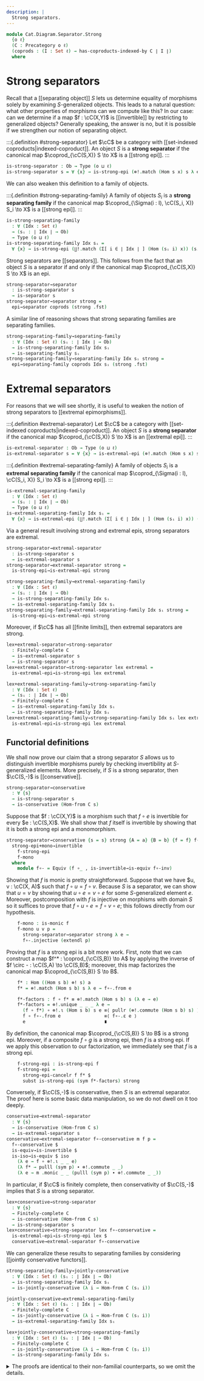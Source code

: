 ```yaml
---
description: |
  Strong separators.
---
```

<!--
```agda
open import Cat.Diagram.Coequaliser.RegularEpi
open import Cat.Diagram.Coproduct.Copower
open import Cat.Diagram.Coproduct.Indexed
open import Cat.Diagram.Limit.Finite
open import Cat.Functor.Conservative
open import Cat.Instances.Sets
open import Cat.Functor.Joint
open import Cat.Functor.Hom
open import Cat.Prelude

import Cat.Morphism.Strong.Epi
import Cat.Diagram.Separator
import Cat.Reasoning
```
-->
```agda
module Cat.Diagram.Separator.Strong
  {o ℓ}
  (C : Precategory o ℓ)
  (coprods : (I : Set ℓ) → has-coproducts-indexed-by C ∣ I ∣)
  where
```

<!--
```agda
open Cat.Morphism.Strong.Epi C
open Cat.Diagram.Separator C
open Cat.Reasoning C
open Copowers coprods

private variable
  s : Ob
```
-->

# Strong separators

Recall that a [[separating object]] $S$ lets us determine equality of
morphisms solely by examining $S$-generalized objects. This leads to
a natural question: what other properties of morphisms can we compute
like this? In our case: can we determine if a map $f : \cC(X,Y)$ is
[[invertible]] by restricting to generalized objects? Generally speaking,
the answer is no, but it is possible if we strengthen our notion of
separating object.

:::{.definition #strong-separator}
Let $\cC$ be a category with [[set-indexed coproducts|indexed-coproduct]].
An object $S$ is a **strong separator** if the canonical map $\coprod_{\cC(S,X)} S \to X$
is a [[strong epi]].
:::

```agda
is-strong-separator : Ob → Type (o ⊔ ℓ)
is-strong-separator s = ∀ {x} → is-strong-epi (⊗!.match (Hom s x) s λ e → e)
```

We can also weaken this definition to a family of objects.

:::{.definition #strong-separating-family}
A family of objects $S_i$ is a **strong separating family** if the
canonical map $\coprod_{\Sigma(i : I), \cC(S_i, X)} S_i \to X$
is a [[strong epi]].
:::

```agda
is-strong-separating-family
  : ∀ (Idx : Set ℓ)
  → (sᵢ : ∣ Idx ∣ → Ob)
  → Type (o ⊔ ℓ)
is-strong-separating-family Idx sᵢ =
  ∀ {x} → is-strong-epi (∐!.match (Σ[ i ∈ ∣ Idx ∣ ] (Hom (sᵢ i) x)) (sᵢ ⊙ fst) snd)
```

Strong separators are [[separators]]. This follows from the fact
that an object $S$ is a separator if and only if the canonical map
$\coprod_{\cC(S,X)} S \to X$ is an epi.

```agda
strong-separator→separator
  : is-strong-separator s
  → is-separator s
strong-separator→separator strong =
  epi→separator coprods (strong .fst)
```

A similar line of reasoning shows that strong separating families are
separating families.

```agda
strong-separating-family→separating-family
  : ∀ (Idx : Set ℓ) (sᵢ : ∣ Idx ∣ → Ob)
  → is-strong-separating-family Idx sᵢ
  → is-separating-family sᵢ
strong-separating-family→separating-family Idx sᵢ strong =
  epi→separating-family coprods Idx sᵢ (strong .fst)
```

# Extremal separators

For reasons that we will see shortly, it is useful to weaken the notion
of strong separators to [[extremal epimorphisms]].

:::{.definition #extremal-separator}
Let $\cC$ be a category with [[set-indexed coproducts|indexed-coproduct]].
An object $S$ is a **strong separator** if the canonical map $\coprod_{\cC(S,X)} S \to X$
is an [[extremal epi]].
:::

```agda
is-extremal-separator : Ob → Type (o ⊔ ℓ)
is-extremal-separator s = ∀ {x} → is-extremal-epi (⊗!.match (Hom s x) s λ e → e)
```

:::{.definition #extremal-separating-family}
A family of objects $S_i$ is a **extremal separating family** if the
canonical map $\coprod_{\Sigma(i : I), \cC(S_i, X)} S_i \to X$
is a [[strong epi]].
:::

```agda
is-extremal-separating-family
  : ∀ (Idx : Set ℓ)
  → (sᵢ : ∣ Idx ∣ → Ob)
  → Type (o ⊔ ℓ)
is-extremal-separating-family Idx sᵢ =
  ∀ {x} → is-extremal-epi (∐!.match (Σ[ i ∈ ∣ Idx ∣ ] (Hom (sᵢ i) x)) (sᵢ ⊙ fst) snd)
```

Via a general result involving strong and extremal epis, strong separators
are extremal.

```agda
strong-separator→extremal-separator
  : is-strong-separator s
  → is-extremal-separator s
strong-separator→extremal-separator strong =
  is-strong-epi→is-extremal-epi strong

strong-separating-family→extremal-separating-family
  : ∀ (Idx : Set ℓ)
  → (sᵢ : ∣ Idx ∣ → Ob)
  → is-strong-separating-family Idx sᵢ
  → is-extremal-separating-family Idx sᵢ
strong-separating-family→extremal-separating-family Idx sᵢ strong =
  is-strong-epi→is-extremal-epi strong
```

Moreover, if $\cC$ has all [[finite limits]], then extremal separators
are strong.

```agda
lex+extremal-separator→strong-separator
  : Finitely-complete C
  → is-extremal-separator s
  → is-strong-separator s
lex+extremal-separator→strong-separator lex extremal =
  is-extremal-epi→is-strong-epi lex extremal

lex+extremal-separating-family→strong-separating-family
  : ∀ (Idx : Set ℓ)
  → (sᵢ : ∣ Idx ∣ → Ob)
  → Finitely-complete C
  → is-extremal-separating-family Idx sᵢ
  → is-strong-separating-family Idx sᵢ
lex+extremal-separating-family→strong-separating-family Idx sᵢ lex extremal =
  is-extremal-epi→is-strong-epi lex extremal
```

## Functorial definitions

We shall now prove our claim that a strong separator $S$ allows us to
distinguish invertible morphisms purely by checking invertibility at
$S$-generalized elements. More precisely, if $S$ is a strong separator,
then $\cC(S,-)$ is [[conservative]].

```agda
strong-separator→conservative
  : ∀ {s}
  → is-strong-separator s
  → is-conservative (Hom-from C s)
```

Suppose that $f : \cC(X,Y)$ is a morphism such that $f \circ e$ is invertible
for every $e : \cC(S,X)$. We shall show that $f$ itself is invertible
by showing that it is both a strong epi and a monomorphism.

```agda
strong-separator→conservative {s = s} strong {A = a} {B = b} {f = f} f∘-inv =
  strong-epi+mono→invertible
    f-strong-epi
    f-mono
  where
    module f∘- = Equiv (f ∘_ , is-invertible→is-equiv f∘-inv)
```

Showing that $f$ is monic is pretty straightforward. Suppose that
we have $u, v : \cC(X, A)$ such that $f \circ u = f \circ v$.
Because $S$ is a separator, we can show that $u = v$ by showing
that $u \circ e = v \circ e$ for some $S$-generalized element $e$.
Moreover, postcomposition with $f$ is injective on morphisms with domain
$S$ so it suffices to prove that $f \circ u \circ e = f \circ v \circ e$;
this follows directly from our hypothesis.

```agda
    f-mono : is-monic f
    f-mono u v p =
      strong-separator→separator strong λ e →
      f∘-.injective (extendl p)
```

Proving that $f$ is a strong epi is a bit more work. First, note that
we can construct a map $f^* : \coprod_{\cC(S,B)} \to A$ by applying
the inverse of $f \circ - : \cC(S,A) \to \cC(S,B)$; moreover, this
map factorizes the canonical map $\coprod_{\cC(S,B)} S \to B$.

```agda
    f* : Hom ((Hom s b) ⊗! s) a
    f* = ⊗!.match (Hom s b) s λ e → f∘-.from e

    f*-factors : f ∘ f* ≡ ⊗!.match (Hom s b) s (λ e → e)
    f*-factors = ⊗!.unique _ _ _ λ e →
      (f ∘ f*) ∘ ⊗!.ι (Hom s b) s e ≡⟨ pullr (⊗!.commute (Hom s b) s) ⟩
      f ∘ f∘-.from e                ≡⟨ f∘-.ε e ⟩
      e                             ∎
```

By definition, the canonical map $\coprod_{\cC(S,B)} S \to B$ is a strong
epi. Moreover, if a composite $f \circ g$ is a strong epi, then $f$
is a strong epi. If we apply this observation to our factorization, we
immediately see that $f$ is a strong epi.

```agda
    f-strong-epi : is-strong-epi f
    f-strong-epi =
      strong-epi-cancelr f f* $
      subst is-strong-epi (sym f*-factors) strong
```

Conversely, if $\cC(S,-)$ is conservative, then $S$ is an extremal
separator. The proof here is some basic data manipulation, so we
do not dwell on it too deeply.

```agda
conservative→extremal-separator
  : ∀ {s}
  → is-conservative (Hom-from C s)
  → is-extremal-separator s
conservative→extremal-separator f∘-conservative m f p =
  f∘-conservative $
  is-equiv→is-invertible $
  is-iso→is-equiv $ iso
    (λ e → f ∘ ⊗!.ι _ _ e)
    (λ f* → pulll (sym p) ∙ ⊗!.commute _ _)
    (λ e → m .monic _ _ (pulll (sym p) ∙ ⊗!.commute _ _))
```

In particular, if $\cC$ is finitely complete, then conservativity
of $\cC(S,-)$ implies that $S$ is a strong separator.

```agda
lex+conservative→strong-separator
  : ∀ {s}
  → Finitely-complete C
  → is-conservative (Hom-from C s)
  → is-strong-separator s
lex+conservative→strong-separator lex f∘-conservative =
  is-extremal-epi→is-strong-epi lex $
  conservative→extremal-separator f∘-conservative
```

We can generalize these results to separating families by considering
[[jointly conservative functors]].

```agda
strong-separating-family→jointly-conservative
  : ∀ (Idx : Set ℓ) (sᵢ : ∣ Idx ∣ → Ob)
  → is-strong-separating-family Idx sᵢ
  → is-jointly-conservative (λ i → Hom-from C (sᵢ i))

jointly-conservative→extremal-separating-family
  : ∀ (Idx : Set ℓ) (sᵢ : ∣ Idx ∣ → Ob)
  → Finitely-complete C
  → is-jointly-conservative (λ i → Hom-from C (sᵢ i))
  → is-extremal-separating-family Idx sᵢ

lex+jointly-conservative→strong-separating-family
  : ∀ (Idx : Set ℓ) (sᵢ : ∣ Idx ∣ → Ob)
  → Finitely-complete C
  → is-jointly-conservative (λ i → Hom-from C (sᵢ i))
  → is-strong-separating-family Idx sᵢ
```

<details>
<summary>The proofs are identical to their non-familial counterparts,
so we omit the details.
</summary>
```agda
strong-separating-family→jointly-conservative Idx sᵢ strong {x = a} {y = b} {f = f} f∘ᵢ-inv =
  strong-epi+mono→invertible
    f-strong-epi
    f-mono
  where
    module f∘- {i : ∣ Idx ∣} = Equiv (_ , is-invertible→is-equiv (f∘ᵢ-inv i))

    f-mono : is-monic f
    f-mono u v p =
      strong-separating-family→separating-family Idx sᵢ strong λ eᵢ →
      f∘-.injective (extendl p)

    f* : Hom (∐! (Σ[ i ∈ ∣ Idx ∣ ] (Hom (sᵢ i) b)) (sᵢ ⊙ fst)) a
    f* = ∐!.match _ _ (f∘-.from ⊙ snd)

    f*-factors : f ∘ f* ≡ ∐!.match (Σ[ i ∈ ∣ Idx ∣ ] (Hom (sᵢ i) b)) (sᵢ ⊙ fst) snd
    f*-factors =
      ∐!.unique _ _ _ λ (i , eᵢ) →
      (f ∘ f*) ∘ ∐!.ι _ _ (i , eᵢ) ≡⟨ pullr (∐!.commute _ _) ⟩
      f ∘ f∘-.from eᵢ              ≡⟨ f∘-.ε eᵢ ⟩
      eᵢ                           ∎

    f-strong-epi : is-strong-epi f
    f-strong-epi =
      strong-epi-cancelr f f* $
      subst is-strong-epi (sym f*-factors) strong

jointly-conservative→extremal-separating-family Idx sᵢ lex f∘-conservative m f p =
  f∘-conservative $ λ i →
  is-equiv→is-invertible $
  is-iso→is-equiv $ iso
    (λ eᵢ → f ∘ ∐!.ι _ _ (i , eᵢ))
    (λ f* → pulll (sym p) ∙ ∐!.commute _ _)
    (λ eᵢ → m .monic _ _ (pulll (sym p) ∙ ∐!.commute _ _))

lex+jointly-conservative→strong-separating-family Idx sᵢ lex f∘-conservative =
  is-extremal-epi→is-strong-epi lex $
  jointly-conservative→extremal-separating-family Idx sᵢ lex f∘-conservative
```
</details>
